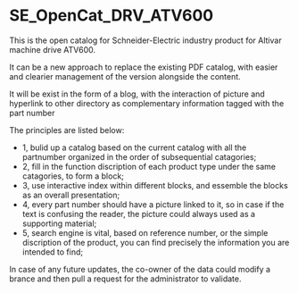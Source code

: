 # SE_OpenCat_DRV_ATV600
This is the open catalog for Schneider-Electric industry product for Altivar machine drive ATV600.

It can be a new approach to replace the existing PDF catalog, with easier and clearier management of the version alongside the content.

It will be exist in the form of a blog, with the interaction of picture and hyperlink to other directory as complementary information tagged with the part number

The principles are listed below:
*  1, bulid up a catalog based on the current catalog with all the partnumber organized in the order of subsequential catagories;
*  2, fill in the function discription of each product type under the same catagories, to form a block;
*  3, use interactive index within different blocks, and essemble the blocks as an overall presentation;
*  4, every part number should have a picture linked to it, so in case if the text is confusing the reader, the picture could always used as a supporting material;
*  5, search engine is vital, based on reference number, or the simple discription of the product, you can find precisely the information you are intended to find;

In case of any future updates, the co-owner of the data could modify a brance and then pull a request for the administrator to validate.   
